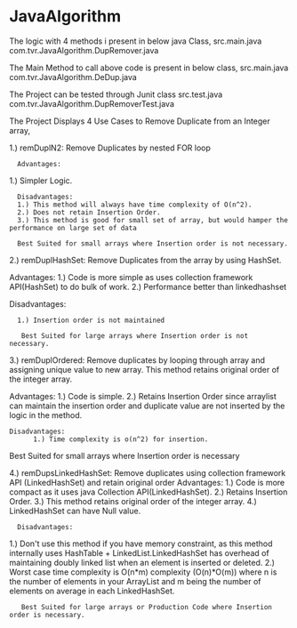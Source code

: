 
# JavaAlgorithm


The logic with 4 methods i present in below java Class,
src.main.java
com.tvr.JavaAlgorithm.DupRemover.java

The Main Method to call above code is present in below class,
src.main.java
com.tvr.JavaAlgorithm.DeDup.java

The Project can be tested through Junit class
src.test.java
com.tvr.JavaAlgorithm.DupRemoverTest.java

The Project Displays 4 Use Cases to Remove Duplicate from an Integer array,

1.)	remDuplN2: Remove Duplicates by nested FOR loop

	  Advantages:
1.)	Simpler Logic.
	  
	  Disadvantages:
	  1.) This method will always have time complexity of O(n^2). 
	  2.) Does not retain Insertion Order.
	  3.) This method is good for small set of array, but would hamper the performance on large set of data
	  
	  Best Suited for small arrays where Insertion order is not necessary.

	 


2.)	remDuplHashSet: Remove Duplicates from the array by using HashSet.

	  
Advantages:
	  1.) Code is more simple as uses collection framework API(HashSet) to do bulk of work.
	  2.) Performance better than linkedhashset	  
	  
Disadvantages:
	  
	  1.) Insertion order is not maintained
	   
	   Best Suited for large arrays where Insertion order is not necessary.
	 


3.)	 remDuplOrdered:  Remove duplicates by looping through array and assigning unique value to new array.
This method retains original order of the integer array. 
		 
 Advantages:
		  1.) Code is simple.
		  2.) Retains Insertion Order since arraylist can maintain the insertion order and duplicate value are not inserted by the logic in the method.
		  
	Disadvantages:		  
		  1.) Time complexity is o(n^2) for insertion.
		   
Best Suited for small arrays where Insertion order is necessary
		 


4.)	remDupsLinkedHashSet:  Remove duplicates using collection framework API (LinkedHashSet) and retain original order
	  Advantages:
	  1.) Code is more compact as it uses java Collection API(LinkedHashSet).
	  2.) Retains Insertion Order.
	  3.) This method retains original order of the integer array.
	  4.) LinkedHashSet can have Null value. 

	  
	  Disadvantages:	  
1.)	Don't use this method if you have memory constraint, as this method internally uses HashTable + LinkedList.LinkedHashSet has overhead of maintaining doubly linked list when an element is inserted or deleted.
2.) Worst case time complexity is O(n*m) complexity (O(n)*O(m)) where n is the number of elements in your ArrayList and m being the number of elements on average in each LinkedHashSet.
	   
	   Best Suited for large arrays or Production Code where Insertion order is necessary.
	 	

